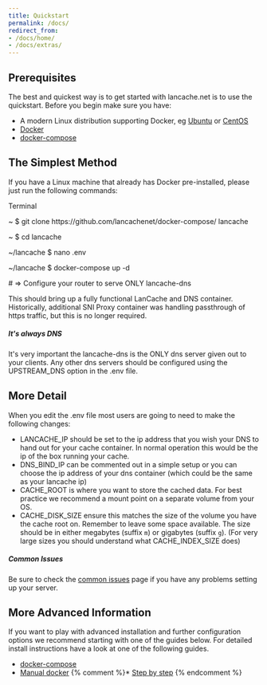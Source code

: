 ```yaml
---
title: Quickstart
permalink: /docs/
redirect_from:
- /docs/home/
- /docs/extras/
---
```



## Prerequisites

The best and quickest way is to get started with lancache.net is to use the quickstart. Before you begin make sure you have: 

* A modern Linux distribution supporting Docker, eg [Ubuntu](https://www.ubuntu.com) or [CentOS](https://www.centos.org/)
* [Docker](https://www.docker.com/)
* [docker-compose](https://docs.docker.com/compose/install/)

## The Simplest Method

If you have a Linux machine that already has Docker pre-installed, please just run the following commands:

<div class="unit code code-terminal">
<span class="title">Terminal</span>
<div class="shell">
<p class="line">
<span class="path">~</span>
<span class="prompt">$</span>
<span class="command">git clone https://github.com/lancachenet/docker-compose/ lancache</span>
</p>
<p class="line">
<span class="path">~</span>
<span class="prompt">$</span>
<span class="command">cd lancache</span>
</p>
<p class="line">
<span class="path">~/lancache</span>
<span class="prompt">$</span>
<span class="command">nano .env</span>
</p>
<p class="line">
<span class="path">~/lancache</span>
<span class="prompt">$</span>
<span class="command">docker-compose up -d</span>
</p>
<p class="line">
<span class="output"># => Configure your router to serve ONLY lancache-dns</span>
</p>
</div>
</div>

This should bring up a fully functional LanCache and DNS container. Historically, additional SNI Proxy container was handling passthrough of https traffic, but this is no longer required.

<div class="note error">
	<h5>It's always DNS</h5>
    <p>
    	It's very important the lancache-dns is the ONLY dns server given out to your clients. Any other dns servers should be configured using the UPSTREAM_DNS option in the .env file.
    </p>
</div>

## More Detail

When you edit the .env file most users are going to need to make the following changes:
* LANCACHE_IP should be set to the ip address that you wish your DNS to hand out for your cache container. In normal operation this would be the ip of the box running your cache.
* DNS_BIND_IP can be commented out in a simple setup or you can choose the ip address of your dns container (which could be the same as your lancache ip)
* CACHE_ROOT is where you want to store the cached data. For best practice we recommend a mount point on a separate volume from your OS.
* CACHE_DISK_SIZE ensure this matches the size of the volume you have the cache root on. Remember to leave some space available. The size should be in either megabytes (suffix `m`) or gigabytes (suffix `g`). (For very large sizes you should understand what CACHE_INDEX_SIZE does)

<div class="note info">
	<h5>Common Issues</h5>
    <p>
    	Be sure to check the <a href="/docs/common-issues/">common issues</a> page if you have any problems setting up your server.    
    </p>
</div>

## More Advanced Information
If you want to play with advanced installation and further configuration options we recommend starting with one of the guides below. For detailed install instructions have a look at one of the following guides.

* [docker-compose](/docs/installation/docker-compose/)
* [Manual docker](/docs/installation/docker/)
{% comment %}* [Step by step](/docs/step-by-step/01-setup/) {% endcomment %}
